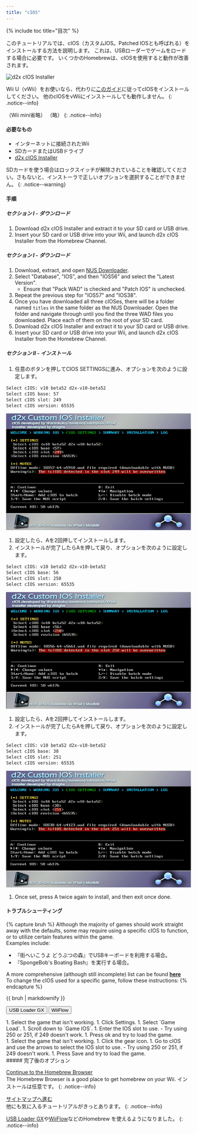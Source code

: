```yaml
---
title: "cIOS"
---
```


{% include toc title="目次" %}

このチュートリアルでは、cIOS（カスタムIOS。Patched IOSとも呼ばれる）をインストールする方法を説明します。 これは、USBローダーでゲームをロードする場合に必要です。 いくつかのHomebrewは、cIOSを使用すると動作が改善されます。

![d2x cIOS Installer](/images/cios/cIOS.png)

Wii U（vWii）をお使いなら、代わりに[このガイド](https://wiiu.hacks.guide/#/vwii-modding)に従ってcIOSをインストールしてください。 他のcIOSをvWiiにインストールしても動作しません。
{: .notice--info}

（Wii mini省略） （略）
{: .notice--info}

#### 必要なもの

* インターネットに接続されたWii
* SDカードまたはUSBドライブ
* [d2x cIOS Installer](https://hbb1.oscwii.org/hbb/d2x-cios-installer/d2x-cios-installer.zip)

SDカードを使う場合はロックスイッチが解除されていることを確認してください。さもないと、インストーラで正しいオプションを選択することができません。
{: .notice--warning}

#### 手順

##### セクション I - ダウンロード

1. Download d2x cIOS Installer and extract it to your SD card or USB drive.
1. Insert your SD card or USB drive into your Wii, and launch d2x cIOS Installer from the Homebrew Channel. </div>
<div id="without-connection" class="blanktabcontent" markdown="1">

##### セクション I - ダウンロード

1. Download, extract, and open [NUS Downloader](https://github.com/WiiDatabase/nusdownloader/releases/download/v1.9-mod-nusfix/NUSD-Mod-NUS-Fix.zip).
1. Select "Database", "IOS", and then "IOS56" and select the "Latest Version".
   - Ensure that "Pack WAD" is checked and "Patch IOS" is unchecked.
1. Repeat the previous step for "IOS57" and "IOS38".
1. Once you have downloaded all three cIOSes, there will be a folder named `titles` in the same folder as the NUS Downloader. Open the folder and navigate through until you find the three WAD files you downloaded. Place each of them on the root of your SD card.
1. Download d2x cIOS Installer and extract it to your SD card or USB drive.
1. Insert your SD card or USB drive into your Wii, and launch d2x cIOS Installer from the Homebrew Channel.
</div>

##### セクション II - インストール

1. 任意のボタンを押してCIOS SETTINGSに進み、オプションを次のように設定します。
```
Select cIOS: v10 beta52 d2x-v10-beta52
Select cIOS base: 57
Select cIOS slot: 249
Select cIOS version: 65535
```
![Install cIOS 249](/images/cios/Install249.png)
1. 設定したら、Aを2回押してインストールします。
1. インストールが完了したらAを押して戻り、オプションを次のように設定します。
```
Select cIOS: v10 beta52 d2x-v10-beta52
Select cIOS base: 56
Select cIOS slot: 250
Select cIOS version: 65535
```
![Install cIOS 250](/images/cios/Install250.png)
1. 設定したら、Aを2回押してインストールします。
1. インストールが完了したらAを押して戻り、オプションを次のように設定します。
```
Select cIOS: v10 beta52 d2x-v10-beta52
Select cIOS base: 38
Select cIOS slot: 251
Select cIOS version: 65535
```
![Install cIOS 251](/images/cios/Install251.png)
1. Once set, press A twice again to install, and then exit once done.

#### トラブルシューティング

{% capture bruh %}
Although the majority of games should work straight away with the defaults, some may require using a specific cIOS to function, or to utilize certain features within the game.<br> Examples include:
* 『街へいこうよ どうぶつの森』でUSBキーボードを利用する場合。
* 『SpongeBob's Boating Bash』を実行する場合。

A more comprehensive (although still incomplete) list can be found [**here**](https://wiki.gbatemp.net/wiki/Wii_cIOS_base_Compatibility_List)<br> To change the cIOS used for a specific game, follow these instructions:
{% endcapture %}
<div class="notice--warning">{{ bruh | markdownify }}</div>

<button class="tablinks btn btn--large btn--primary" id="defaultOpen" onclick="openTab(event, 'usbloadergx')">USB Loader GX</button>
<button class="tablinks btn btn--large btn--info" onclick="openTab(event, 'wiiflow')">WiiFlow</button>

<div id="usbloadergx" class="blanktabcontent" markdown="1">
1. Select the game that isn't working.
1. Click Settings.
1. Select `Game Load`.
1. Scroll down to `Game IOS`.
1. Enter the IOS slot to use.
    - Try using 250 or 251, if 249 doesn't work.
1. Press ok and try to load the game.
</div>
<div id="wiiflow" class="blanktabcontent" markdown="1">
1. Select the game that isn't working.
1. Click the gear icon.
1. Go to cIOS and use the arrows to select the IOS slot to use.
    - Try using 250 or 251, if 249 doesn't work.
1. Press Save and try to load the game.
</div>
##### 完了後のオプション

[Continue to the Homebrew Browser](hbb)<br> The Homebrew Browser is a good place to get homebrew on your Wii. インストールは任意です。
{: .notice--info}

[サイトマップへ進む](site-navigation)<br> 他にも気に入るチュートリアルがきっとあります。
{: .notice--info}

[USB Loader GX](usbloadergx)や[WiiFlow](wiiflow)などのHomebrew を使えるようになりました。
{: .notice--info}

<script>
    let tabcontent = document.getElementsByClassName("blanktabcontent");
    let tablinks = document.getElementsByClassName("tablinks");

    function openTab(evt, tabName) {
        let element;

        for (element of tabcontent) {
            element.style.display = "none";
        }

        for (element of tablinks) {
            element.className = element.className.replace("btn--primary", "btn--info");
            if (!element.className.includes('btn--info'))
                element.className += " btn--info";
        }

        document.getElementById(tabName).style.display = "block";
        evt.currentTarget.className = evt.currentTarget.className.replace("btn--info", "btn--primary");
    }

    // Get the element with id="defaultOpen" and click on it
    document.getElementById("defaultOpen").click();
</script>
